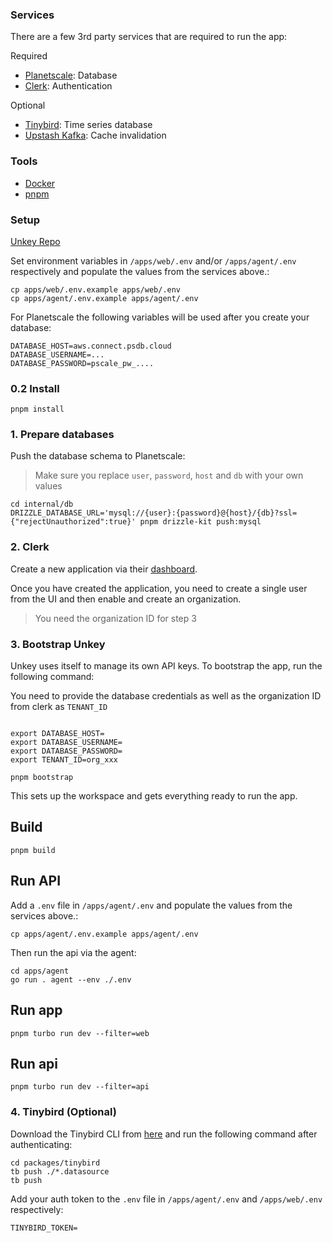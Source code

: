 ### Services

There are a few 3rd party services that are required to run the app:

Required

- [Planetscale](https://planetscale.com?ref=unkey): Database
- [Clerk](https://clerk.com?ref=unkey): Authentication

Optional

- [Tinybird](https://www.tinybird.co?ref=unkey): Time series database
- [Upstash Kafka](https://upstash.com/kafka?ref=unkey): Cache invalidation

### Tools

- [Docker](https://www.docker.com/?ref=unkey)
- [pnpm](https://pnpm.io/installation/?ref=unkey)

### Setup

[Unkey Repo](https://github.com/unkeyed/unkey)

Set environment variables in `/apps/web/.env` and/or `/apps/agent/.env` respectively and populate the values from the services above.:

```sh-session
cp apps/web/.env.example apps/web/.env
cp apps/agent/.env.example apps/agent/.env
```

For Planetscale the following variables will be used after you create your database:

```
DATABASE_HOST=aws.connect.psdb.cloud
DATABASE_USERNAME=...
DATABASE_PASSWORD=pscale_pw_....
```

### 0.2 Install

```sh-session
pnpm install
```

### 1. Prepare databases

Push the database schema to Planetscale:

> Make sure you replace `user`, `password`, `host` and `db` with your own values

```sh-session
cd internal/db
DRIZZLE_DATABASE_URL='mysql://{user}:{password}@{host}/{db}?ssl={"rejectUnauthorized":true}' pnpm drizzle-kit push:mysql
```

### 2. Clerk

Create a new application via their [dashboard](https://dashboard.clerk.com?ref=unkey).

Once you have created the application, you need to create a single user from the UI and then enable and create an organization.

> You need the organization ID for step 3


### 3. Bootstrap Unkey

Unkey uses itself to manage its own API keys. To bootstrap the app, run the following command:

You need to provide the database credentials as well as the organization ID from clerk as `TENANT_ID`

```sh-session

export DATABASE_HOST=
export DATABASE_USERNAME=
export DATABASE_PASSWORD=
export TENANT_ID=org_xxx

pnpm bootstrap
```

This sets up the workspace and gets everything ready to run the app.

## Build

```sh-session
pnpm build
```

## Run API

Add a `.env` file in `/apps/agent/.env` and populate the values from the services above.:

```sh-session
cp apps/agent/.env.example apps/agent/.env
```

Then run the api via the agent:

```sh-session
cd apps/agent
go run . agent --env ./.env
```

## Run app

```sh-session
pnpm turbo run dev --filter=web
```

## Run api

```sh-session
pnpm turbo run dev --filter=api
```

### 4. Tinybird (Optional)

Download the Tinybird CLI from [here](https://www.tinybird.co/docs/cli.html) and run the following command after authenticating:

```sh-session
cd packages/tinybird
tb push ./*.datasource
tb push
```

Add your auth token to the `.env` file in `/apps/agent/.env` and `/apps/web/.env` respectively:

```sh-session
TINYBIRD_TOKEN=
```
